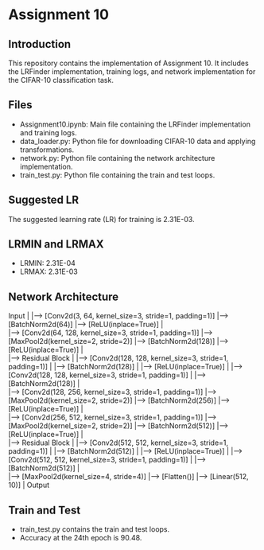 # Assignment 10

## Introduction
This repository contains the implementation of Assignment 10. It includes the LRFinder implementation, training logs, and network implementation for the CIFAR-10 classification task.

## Files
- Assignment10.ipynb: Main file containing the LRFinder implementation and training logs.
- data_loader.py: Python file for downloading CIFAR-10 data and applying transformations.
- network.py: Python file containing the network architecture implementation.
- train_test.py: Python file containing the train and test loops.

## Suggested LR
The suggested learning rate (LR) for training is 2.31E-03.

## LRMIN and LRMAX
- LRMIN: 2.31E-04
- LRMAX: 2.31E-03

## Network Architecture
Input
|
|--> [Conv2d(3, 64, kernel_size=3, stride=1, padding=1)]
|--> [BatchNorm2d(64)]
|--> [ReLU(inplace=True)]
|   
|--> [Conv2d(64, 128, kernel_size=3, stride=1, padding=1)]
|--> [MaxPool2d(kernel_size=2, stride=2)]
|--> [BatchNorm2d(128)]
|--> [ReLU(inplace=True)]
|   
|--> Residual Block
|       |--> [Conv2d(128, 128, kernel_size=3, stride=1, padding=1)]
|       |--> [BatchNorm2d(128)]
|       |--> [ReLU(inplace=True)]
|       |--> [Conv2d(128, 128, kernel_size=3, stride=1, padding=1)]
|       |--> [BatchNorm2d(128)]
|   
|--> [Conv2d(128, 256, kernel_size=3, stride=1, padding=1)]
|--> [MaxPool2d(kernel_size=2, stride=2)]
|--> [BatchNorm2d(256)]
|--> [ReLU(inplace=True)]
|   
|--> [Conv2d(256, 512, kernel_size=3, stride=1, padding=1)]
|--> [MaxPool2d(kernel_size=2, stride=2)]
|--> [BatchNorm2d(512)]
|--> [ReLU(inplace=True)]
|   
|--> Residual Block
|       |--> [Conv2d(512, 512, kernel_size=3, stride=1, padding=1)]
|       |--> [BatchNorm2d(512)]
|       |--> [ReLU(inplace=True)]
|       |--> [Conv2d(512, 512, kernel_size=3, stride=1, padding=1)]
|       |--> [BatchNorm2d(512)]
|   
|--> [MaxPool2d(kernel_size=4, stride=4)]
|--> [Flatten()]
|--> [Linear(512, 10)]
|
Output


## Train and Test
- train_test.py contains the train and test loops.
- Accuracy at the 24th epoch is 90.48.

